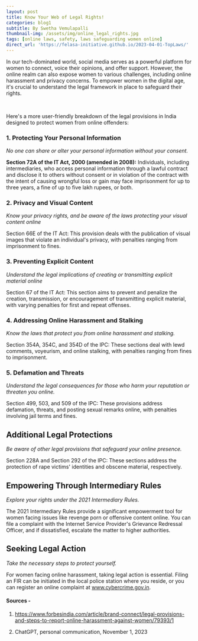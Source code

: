 ```yaml
---
layout: post
title: Know Your Web of Legal Rights!
categories: blog1
subtitle: By Swetha Vemulapalli
thumbnail-img: /assets/img/online_legal_rights.jpg
tags: [online laws, safety, laws safeguarding women online]
direct_url: 'https://felasa-initiative.github.io/2023-04-01-TopLaws/'
---
```

In our tech-dominated world, social media serves as a powerful platform for women to connect, voice their opinions, and offer support. However, the online realm can
also expose women to various challenges, including online harassment and privacy
concerns. To empower women in the digital age, it's crucial to understand the legal framework
in place to safeguard their rights. 

<br>

Here's a more user-friendly breakdown of the legal provisions in India designed to protect women from online offenders:

### 1. Protecting Your Personal Information

_No one can share or alter your personal information without your consent._

**Section 72A of the IT Act, 2000 (amended in 2008):** Individuals, including
intermediaries, who access personal information through a lawful contract and disclose it to others without consent or in violation of the contract with the intent of causing wrongful loss or gain may face imprisonment for up to three years, a fine of up to five lakh rupees, or both.

### 2. Privacy and Visual Content
_Know your privacy rights, and be aware of the laws protecting your visual content online_

Section 66E of the IT Act: This provision deals with the publication of visual images
that violate an individual's privacy, with penalties ranging from imprisonment to
fines.

### 3. Preventing Explicit Content
_Understand the legal implications of creating or transmitting explicit material online_

Section 67 of the IT Act: This section aims to prevent and penalize the creation,
transmission, or encouragement of transmitting explicit material, with varying
penalties for first and repeat offenses.

### 4. Addressing Online Harassment and Stalking
_Know the laws that protect you from online harassment and stalking._

Section 354A, 354C, and 354D of the IPC: These sections deal with lewd comments,
voyeurism, and online stalking, with penalties ranging from fines to imprisonment.

### 5. Defamation and Threats
_Understand the legal consequences for those who harm your reputation or threaten you online._

Section 499, 503, and 509 of the IPC: These provisions address defamation, threats,
and posting sexual remarks online, with penalties involving jail terms and fines.

## Additional Legal Protections
_Be aware of other legal provisions that safeguard your online presence._

Section 228A and Section 292 of the IPC: These sections address the protection of
rape victims' identities and obscene material, respectively.

## Empowering Through Intermediary Rules
_Explore your rights under the 2021 Intermediary Rules._

The 2021 Intermediary Rules provide a significant empowerment tool for women
facing issues like revenge porn or offensive content online. You can file a complaint
with the Internet Service Provider's Grievance Redressal Officer, and if dissatisfied,
escalate the matter to higher authorities.

## Seeking Legal Action
_Take the necessary steps to protect yourself._

For women facing online harassment, taking legal action is essential. Filing an FIR
can be initiated in the local police station where you reside, or you can register an
online complaint at www.cybercrime.gov.in.

#### Sources -
1. https://www.forbesindia.com/article/brand-connect/legal-provisions-and-steps-to-report-online-harassment-against-women/79393/1

2. ChatGPT, personal communication, November 1, 2023


<!-- ---
layout: page
title: 
subtitle: 
cover-img: /assets/img/legal_cover.jpeg
--- -->